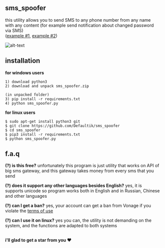 ## sms_spoofer
this utility allows you to send SMS to any phone number from any name with any content (for example send notification about changed password via SMS)  
([example #1](https://i.imgur.com/SOmATqN.jpg), [example #2](https://i.imgur.com/Ll26s2U.jpg))

![alt-text](https://i.imgur.com/zsosj2D.png)

## installation
**for windows users**
```
1) download python3
2) download and unpack sms_spoofer.zip

(in unpacked folder)
3) pip install -r requirements.txt
4) python sms_spoofer.py
```

**for linux users**
```
$ sudo apt-get install python3 git
$ git clone https://github.com/Defaultik/sms_spoofer
$ cd sms_spoofer
$ pip3 install -r requirements.txt
$ python sms_spoofer.py
```

## f.a.q
**(?) is this free?**
unfortunately this program is just utility that works on API of big sms gateway, and this gateway takes money from every sms that you send

**(?) does it support any other languages besides English?**
yes, it is supports unicode so program works both in English and in Russian, Chinese and other languages

**(?) can I get a ban?**
yes, your account can get a ban from Vonage if you violate the [terms of use](https://www.vonage.com/legal/communications-apis/terms-of-use/)

**(?) can I use it on linux?**
yes you can, the utility is not demanding on the system, and the functions are adapted to both systems


##
**i'll glad to get a star from you ❤️**
